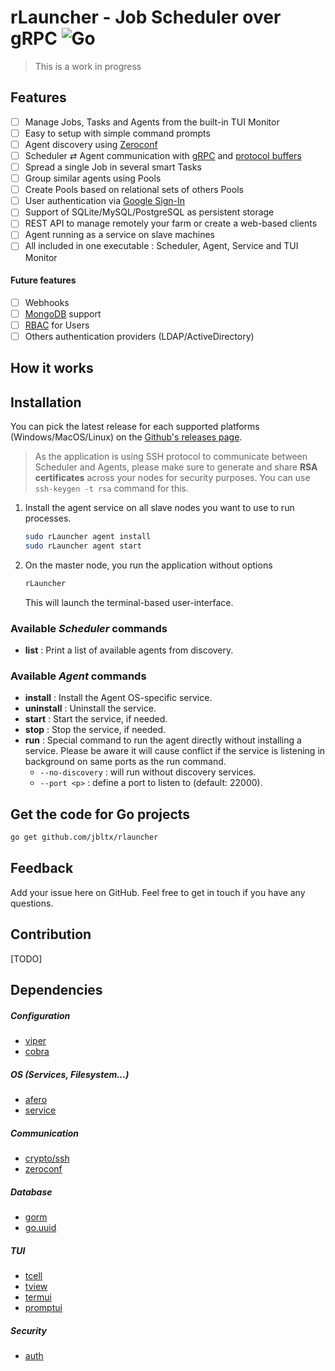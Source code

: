 # rLauncher - Job Scheduler over gRPC ![Go](https://github.com/jbltx/rlauncher/workflows/Go/badge.svg)

> This is a work in progress

## Features

 - [ ] Manage Jobs, Tasks and Agents from the built-in TUI Monitor
 - [ ] Easy to setup with simple command prompts
 - [ ] Agent discovery using [Zeroconf](https://fr.wikipedia.org/wiki/Zeroconf)
 - [ ] Scheduler ⇄ Agent communication with [gRPC](https://grpc.io/) and [protocol buffers](https://developers.google.com/protocol-buffers)
 - [ ] Spread a single Job in several smart Tasks
 - [ ] Group similar agents using Pools
 - [ ] Create Pools based on relational sets of others Pools
 - [ ] User authentication via [Google Sign-In](https://developers.google.com/identity)
 - [ ] Support of SQLite/MySQL/PostgreSQL as persistent storage
 - [ ] REST API to manage remotely your farm or create a web-based clients
 - [ ] Agent running as a service on slave machines
 - [ ] All included in one executable : Scheduler, Agent, Service and TUI Monitor
  
#### Future features

- [ ] Webhooks
- [ ] [MongoDB](https://www.mongodb.com/) support
- [ ] [RBAC](https://en.wikipedia.org/wiki/Role-based_access_control) for Users
- [ ] Others authentication providers (LDAP/ActiveDirectory)

## How it works

## Installation

You can pick the latest release for each supported platforms (Windows/MacOS/Linux)
on the [Github's releases page](https://github.com/jbltx/rlauncher/releases).

> As the application is using SSH protocol to communicate between Scheduler and Agents, please make sure to generate and share **RSA** **certificates** across your nodes for security purposes. You can use `ssh-keygen -t rsa` command for this.

 1. Install the agent service on all slave nodes you want to use to run processes.
    ```sh
    sudo rLauncher agent install
    sudo rLauncher agent start
    ```
 2. On the master node, you run the application without options
    ```sh
    rLauncher
    ```
    This will launch the terminal-based user-interface.

### Available *Scheduler* commands
 * **list** : Print a list of available agents from discovery.

### Available *Agent* commands

 * **install** : Install the Agent OS-specific service.
 * **uninstall** : Uninstall the service.
 * **start** : Start the service, if needed.
 * **stop** : Stop the service, if needed.
 * **run** : Special command to run the agent directly without installing
 a service. Please be aware it will cause conflict if the service is listening in background on same ports as the run command.
   * `--no-discovery` : will run without discovery services.
   * `--port <p>` : define a port to listen to (default: 22000).


## Get the code for Go projects

```sh
go get github.com/jbltx/rlauncher
```

## Feedback

Add your issue here on GitHub. Feel free to get in touch if you have any questions.


## Contribution

[TODO]

## Dependencies

##### Configuration
* [viper](https://github.com/spf13/viper)
* [cobra](https://github.com/spf13/cobra)

##### OS (Services, Filesystem...)
* [afero](https://github.com/spf13/afero)
* [service](https://github.com/kardianos/service)

##### Communication
* [crypto/ssh](https://golang.org/x/crypto/ssh)
* [zeroconf](https://github.com/grandcat/zeroconf)

##### Database
* [gorm](https://github.com/jinzhu/gorm)
* [go.uuid](https://github.com/satori/go.uuid)

##### TUI
* [tcell](https://github.com/gdamore/tcell)
* [tview](https://github.com/rivo/tview)
* [termui](https://github.com/gizak/termui)
* [promptui](https://github.com/manifoldco/promptui)

##### Security
* [auth](https://github.com/qor/auth)